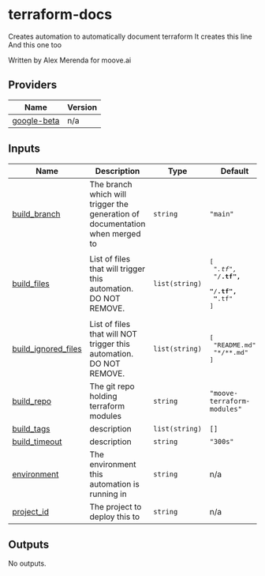 <!-- This README is autogenerated, any changes made will be overwritten on the next merge -->
<!-- BEGIN_TF_DOCS -->
# terraform-docs

Creates automation to automatically document terraform
It creates this line
And this one too

Written by Alex Merenda for moove.ai

## Providers

| Name | Version |
|------|---------|
| <a name="provider_google-beta"></a> [google-beta](#provider\_google-beta) | n/a |

## Inputs

| Name | Description | Type | Default | Required |
|------|-------------|------|---------|:--------:|
| <a name="input_build_branch"></a> [build\_branch](#input\_build\_branch) | The branch which will trigger the generation of documentation when merged to | `string` | `"main"` | no |
| <a name="input_build_files"></a> [build\_files](#input\_build\_files) | List of files that will trigger this automation. DO NOT REMOVE. | `list(string)` | <pre>[<br>  "*.tf",<br>  "*/**.tf",<br>  "**/**.tf",<br>  "**.tf"<br>]</pre> | no |
| <a name="input_build_ignored_files"></a> [build\_ignored\_files](#input\_build\_ignored\_files) | List of files that will NOT trigger this automation. DO NOT REMOVE. | `list(string)` | <pre>[<br>  "README.md",<br>  "*/**.md"<br>]</pre> | no |
| <a name="input_build_repo"></a> [build\_repo](#input\_build\_repo) | The git repo holding terraform modules | `string` | `"moove-terraform-modules"` | no |
| <a name="input_build_tags"></a> [build\_tags](#input\_build\_tags) | description | `list(string)` | `[]` | no |
| <a name="input_build_timeout"></a> [build\_timeout](#input\_build\_timeout) | description | `string` | `"300s"` | no |
| <a name="input_environment"></a> [environment](#input\_environment) | The environment this automation is running in | `string` | n/a | yes |
| <a name="input_project_id"></a> [project\_id](#input\_project\_id) | The project to deploy this to | `string` | n/a | yes |

## Outputs

No outputs.
<!-- END_TF_DOCS -->